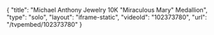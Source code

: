 {
    "title": "Michael Anthony Jewelry 10K \"Miraculous Mary\" Medallion",
    "type": "solo",
    "layout": "iframe-static",
    "videoId": "102373780",
    "url": "\/tvpembed\/102373780"
}